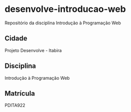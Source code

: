 # desenvolve-introducao-web
Repositório da disciplina Introdução à Programação Web

## Cidade
Projeto Desenvolve - Itabira

## Disciplina
Introdução à Programação Web

## Matrícula
PDITA922
